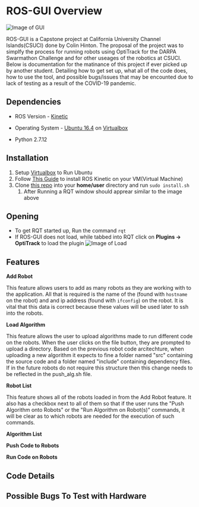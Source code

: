 # ROS-GUI Overview

![Image of GUI](https://i.imgur.com/52gKZ1h.png)

ROS-GUI is a Capstone project at California University Channel Islands(CSUCI) done by Colin Hinton. The proposal of the project was to simplfy the process for running robots using OptiTrack for the DARPA Swarmathon Challenge and for other useages of the robotics at CSUCI. Below is documentation for the matinance of this project if ever picked up by another student. Detailing how to get set up, what all of the code does, how to use the tool, and possible bugs/issues that may be encounted due to lack of testing as a result of the COVID-19 pandemic.

## Dependencies

* ROS Version - [Kinetic](http://wiki.ros.org/kinetic/Installation)
* Operating System - [Ubuntu 16.4](https://releases.ubuntu.com/16.04/) on [Virtualbox](https://www.virtualbox.org/) 

* Python 2.7.12

## Installation 
1. Setup [Virtualbox](https://www.virtualbox.org/) to Run Ubuntu
1. Follow [This Guide](http://wiki.ros.org/kinetic/Installation) to install ROS Kinetic on your VM(Virtual Machine)
1. Clone [this repo](https://github.com/Cloinville/ros-gui) into your **home/user** directory and run ```sudo install.sh```
    1. After Running a RQT window should apprear similar to the image above
    
## Opening
* To get RQT started up, Run the command ```rqt``` 
* If ROS-GUI does not load, while tabbed into RQT click on **Plugins -> OptiTrack** to load the plugin
![Image of Load](https://i.imgur.com/fs7ifzt.png)

## Features
**Add Robot**

This feature allows users to add as many robots as they are working with to the application. All that is required is the name of the  (found with ```hostname``` on the robot) and and ip address (found with ```ifconfig```) on the robot. It is vital that this data is correct because these values will be used later to ssh into the robots. 

**Load Algorithm**

This feature allows the user to upload algorithms made to run different code on the robots. When the user clicks on the file button, they are prompted to upload a directory. Based on the previous robot code arcitechture, when uploading a new algorithm it expects to fine a folder named "src" containing the source code and a folder named "include" containing dependency files. If in the future robots do not require this structure then this change needs to be reflected in the push_alg.sh file.

**Robot List**

This feature shows all of the robots loaded in from the Add Robot feature. It also has a checkbox next to all of them so that if the user runs the "Push Algorithm onto Robots" or the "Run Algorithm on Robot(s)" commands, it will be clear as to which robots are needed for the execution of such commands.

**Algorithm List**


**Push Code to Robots**


**Run Code on Robots** 

## Code Details

## Possible Bugs To Test with Hardware


